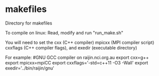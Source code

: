 makefiles
=========

Directory for makefiles

To compile on linux: Read, modify and run "run_make.sh"

You will need to set the
	cxx (C++ compiler)
	mpicxx (MPI compiler script)
	cxxflags (C++ compiler flags),
	and exedir (executable directory)

For example: #GNU GCC compiler on raijin.nci.org.au
	export cxx=g++
	export mpicxx=mpiCC
	export cxxflags='-std=c++11 -O3 -Wall'
	export exedir='../bin/raijin/gnu'

